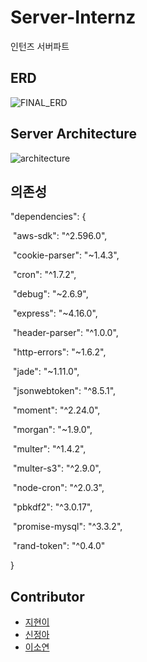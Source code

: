 # Server-Internz

인턴즈 서버파트



## ERD

![FINAL_ERD](https://user-images.githubusercontent.com/42693808/71553534-75313500-2a54-11ea-8ad5-a56448d0ec06.png)



## Server Architecture

![architecture](https://sopt25.s3.ap-northeast-2.amazonaws.com/INTERNZ_server_architecture.png)



## 의존성

  "dependencies": {

​    "aws-sdk": "^2.596.0",

​    "cookie-parser": "~1.4.3",

​    "cron": "^1.7.2",

​    "debug": "~2.6.9",

​    "express": "~4.16.0",

​    "header-parser": "^1.0.0",

​    "http-errors": "~1.6.2",

​    "jade": "~1.11.0",

​    "jsonwebtoken": "^8.5.1",

​    "moment": "^2.24.0",

​    "morgan": "~1.9.0",

​    "multer": "^1.4.2",

​    "multer-s3": "^2.9.0",

​    "node-cron": "^2.0.3",

​    "pbkdf2": "^3.0.17",

​    "promise-mysql": "^3.3.2",

​    "rand-token": "^0.4.0"

  }



## Contributor

- [지현이](https://github.com/jiss02) 
- [신정아](https://github.com/jungahshin)
- [이소연](https://github.com/ujusy)